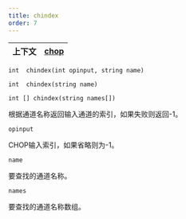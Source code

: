 ```yaml
---
title: chindex
order: 7
---
```

| 上下文 | [chop](../contexts/chop.html) |
| --- | --- |

`int  chindex(int opinput, string name)`

`int  chindex(string name)`

`int [] chindex(string names[])`

根据通道名称返回输入通道的索引，如果失败则返回-1。

`opinput`

CHOP输入索引，如果省略则为-1。

`name`

要查找的通道名称。

`names`

要查找的通道名称数组。
